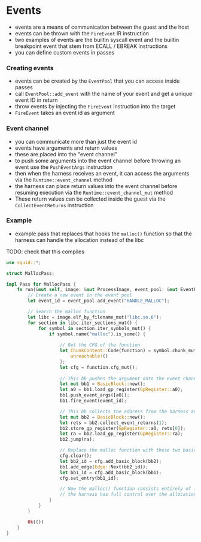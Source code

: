 # Events

- events are a means of communication between the guest and the host
- events can be thrown with the `FireEvent` IR instruction
- two examples of events are the builtin syscall event and the builtin breakpoint event that stem
  from ECALL / EBREAK instructions
- you can define custom events in passes

### Creating events
- events can be created by the `EventPool` that you can access inside passes
- call `EventPool::add_event` with the name of your event and get a unique event ID in return
- throw events by injecting the `FireEvent` instruction into the target
- `FireEvent` takes an event id as argument

### Event channel
- you can communicate more than just the event id
- events have arguments and return values
- these are placed into the "event channel"
- to push some arguments into the event channel before throwing an event use the `PushEventArgs` instruction
- then when the harness receives an event, it can access the arguments via the `Runtime::event_channel` method
- the harness can place return values into the event channel before resuming execution via the `Runtime::event_channel_mut` method
- These return values can be collected inside the guest via the `CollectEventReturns` instruction

### Example
- example pass that replaces that hooks the `malloc()` function so that the harness can handle the allocation
  instead of the libc

TODO: check that this compiles
```rs
use squid::*;

struct MallocPass;

impl Pass for MallocPass {
    fn run(&mut self, image: &mut ProcessImage, event_pool: &mut EventPool, logger: &Logger) -> Result<(), String> {
        // Create a new event in the event pool
        let event_id = event_pool.add_event("HANDLE_MALLOC");

        // Search the malloc function
        let libc = image.elf_by_filename_mut("libc.so.6");
        for section in libc.iter_sections_mut() {
            for symbol in section.iter_symbols_mut() {
                if symbol.name("malloc").is_some() {
                    
                    // Get the CFG of the function
                    let ChunkContent::Code(function) = symbol.chunk_mut(1).content_mut() else {
                        unreachable!()
                    };
                    let cfg = function.cfg_mut();
                    
                    // This bb pushes the argument onto the event channel and throws the HANDLE_MALLOC event
                    let mut bb1 = BasicBlock::new();
                    let a0 = bb1.load_gp_register(GpRegister::a0);
                    bb1.push_event_args([a0]);
                    bb1.fire_event(event_id);

                    // This bb collects the address from the harness and returns it
                    let mut bb2 = BasicBlock::new();
                    let rets = bb2.collect_event_returns(1);
                    bb2.store_gp_register(GpRegister::a0, rets[0]);
                    let ra = bb2.load_gp_register(GpRegister::ra);
                    bb2.jump(ra);

                    // Replace the malloc function with these two basic blocks
                    cfg.clear();
                    let bb2_id = cfg.add_basic_block(bb2);
                    bb1.add_edge(Edge::Next(bb2_id));
                    let bb1_id = cfg.add_basic_block(bb1);
                    cfg.set_entry(bb1_id);

                    // Now the malloc() function consists entirely of the two basic blocks from above and
                    // the harness has full control over the allocation strategy.
                }
            }
        }

        Ok(())
    }
}
```

